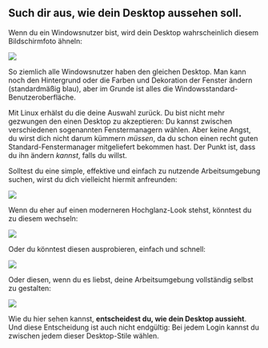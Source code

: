 <?php require("../../entete.php"); ?> <?php require("../../base.php"); ?>

<div id="corps">

<h2>Such dir aus, wie dein Desktop aussehen soll.</h2>

<p>Wenn du ein Windowsnutzer bist, wird dein Desktop wahrscheinlich diesem Bildschirmfoto ähneln:</p>

<img src="Images/windows_vista.jpg" />

<p>So ziemlich alle Windowsnutzer haben den gleichen Desktop. Man kann noch den Hintergrund oder die Farben und Dekoration der Fenster ändern (standardmäßig blau), aber im Grunde ist alles die Windowsstandard-Benutzeroberfläche.</p>

<p>Mit Linux erhälst du die deine Auswahl zurück. Du bist nicht mehr gezwungen den einen Desktop zu akzeptieren: Du kannst zwischen verschiedenen sogenannten Fenstermanagern wählen. Aber keine Angst, du wirst dich nicht darum kümmern <i>müssen</i>, da du schon einen recht guten Standard-Fenstermanager mitgeliefert bekommen hast. Der Punkt ist, dass du ihn ändern <i>kannst</i>, falls du willst.</p>

<p>Solltest du eine simple, effektive und einfach zu nutzende Arbeitsumgebung suchen, wirst du dich vielleicht hiermit anfreunden:</p>

<img src="Images/ubuntu.jpg"/>

<p>Wenn du eher auf einen moderneren Hochglanz-Look stehst, könntest du zu diesem wechseln:</p>

<img src="Images/kde.png" />

<p>Oder du könntest diesen ausprobieren, einfach und schnell:</p>

<img src="Images/xfce.jpg" />

<p>Oder diesen, wenn du es liebst, deine Arbeitsumgebung vollständig selbst zu gestalten:</p>

<img src="Images/wm.jpg" />

<p>Wie du hier sehen kannst, <b>entscheidest du, wie dein Desktop aussieht</b>. Und diese Entscheidung ist auch nicht endgültig: Bei jedem Login kannst du zwischen jedem dieser Desktop-Stile wählen.</p>

</div>
</body>
</html>
